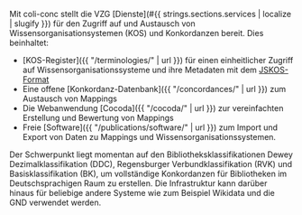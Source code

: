 
Mit coli-conc stellt die VZG [Dienste](#{{ strings.sections.services | localize | slugify }}) für den Zugriff auf und Austausch von Wissensorganisationsystemen (KOS) und Konkordanzen bereit. Dies beinhaltet:

- [KOS-Register]({{ "/terminologies/" | url }}) für einen einheitlicher Zugriff auf Wissensorganisationssysteme und ihre Metadaten mit dem [JSKOS-Format](https://gbv.github.io/jskos/)
- Eine offene [Konkordanz-Datenbank]({{ "/concordances/" | url }}) zum Austausch von Mappings
- Die Webanwendung [Cocoda]({{ "/cocoda/" | url }}) zur vereinfachten Erstellung und Bewertung von Mappings
- Freie [Software]({{ "/publications/software/" | url }}) zum Import und Export von Daten zu Mappings und Wissensorganisationssystemen.

Der Schwerpunkt liegt momentan auf den Bibliotheksklassifikationen Dewey Dezimalklassifikation (DDC), Regensburger Verbundklassifikation (RVK) und Basisklassifikation (BK), um vollständige Konkordanzen für Bibliotheken im Deutschsprachigen Raum zu erstellen. Die Infrastruktur kann darüber hinaus für beliebige andere Systeme wie zum Beispiel Wikidata und die GND verwendet werden.
